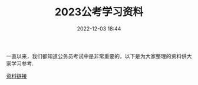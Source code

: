﻿---
title: 2023公考学习资料
date: 2022-12-03 18:44
tags:
- 公考
- 省考
- 粉笔
- 顾斐言语
- 学习资料
updated: 1970-01-01 08:00:00
---

一直以来，我们都知道公务员考试中是非常重要的，以下是为大家整理的资料供大家学习参考.

[资料链接](https://www.aliyundrive.com/s/vKoRYiYcb7A)
